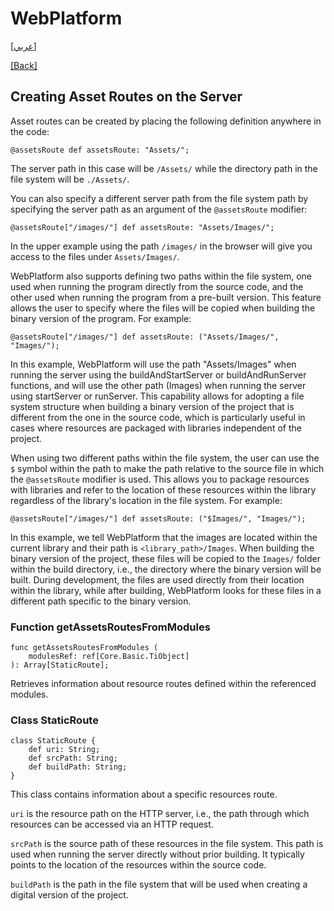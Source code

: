 # WebPlatform

[[عربي]](asset_routes.ar.md)

[[Back]](../readme.md)

## Creating Asset Routes on the Server

Asset routes can be created by placing the following definition anywhere in the code:

```
@assetsRoute def assetsRoute: "Assets/";
```

The server path in this case will be `/Assets/` while the directory path in the file system will
be `./Assets/`.

You can also specify a different server path from the file system path by specifying the server
path as an argument of the `@assetsRoute` modifier:

```
@assetsRoute["/images/"] def assetsRoute: "Assets/Images/";
```

In the upper example using the path `/images/` in the browser will give you access to the files
under `Assets/Images/`.

WebPlatform also supports defining two paths within the file system, one used when running the
program directly from the source code, and the other used when running the program from a pre-built
version. This feature allows the user to specify where the files will be copied when building the
binary version of the program. For example:

```
@assetsRoute["/images/"] def assetsRoute: ("Assets/Images/", "Images/");
```

In this example, WebPlatform will use the path "Assets/Images" when running the server using the
buildAndStartServer or buildAndRunServer functions, and will use the other path (Images) when running
the server using startServer or runServer. This capability allows for adopting a file system structure
when building a binary version of the project that is different from the one in the source code, which
is particularly useful in cases where resources are packaged with libraries independent of the project.

When using two different paths within the file system, the user can use the `$` symbol within the path
to make the path relative to the source file in which the `@assetsRoute` modifier is used. This allows
you to package resources with libraries and refer to the location of these resources within the library
regardless of the library's location in the file system. For example:

```
@assetsRoute["/images/"] def assetsRoute: ("$Images/", "Images/");
```

In this example, we tell WebPlatform that the images are located within the current library and their
path is `<library_path>/Images`. When building the binary version of the project, these files will be
copied to the `Images/` folder within the build directory, i.e., the directory where the binary version
will be built. During development, the files are used directly from their location within the library,
while after building, WebPlatform looks for these files in a different path specific to the binary version.


### Function getAssetsRoutesFromModules

```
func getAssetsRoutesFromModules (
    modulesRef: ref[Core.Basic.TiObject]
): Array[StaticRoute];
```

Retrieves information about resource routes defined within the referenced modules.


### Class StaticRoute

```
class StaticRoute {
    def uri: String;
    def srcPath: String;
    def buildPath: String;
}
```

This class contains information about a specific resources route.

`uri` is the resource path on the HTTP server, i.e., the path through which resources can be
accessed via an HTTP request.

`srcPath` is the source path of these resources in the file system. This path is used when
running the server directly without prior building. It typically points to the location of
the resources within the source code.

`buildPath` is the path in the file system that will be used when creating a digital version
of the project.

